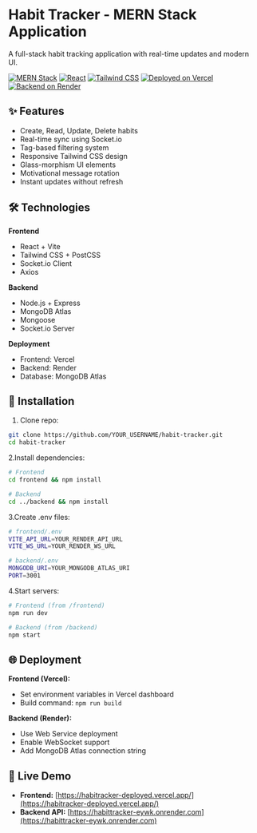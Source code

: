 # Habit Tracker - MERN Stack Application

A full-stack habit tracking application with real-time updates and modern UI.


[![MERN Stack](https://img.shields.io/badge/MERN-Full%20Stack-blue)](https://www.mongodb.com/mern-stack)
[![React](https://img.shields.io/badge/React-18.2+-61DAFB?logo=react)](https://react.dev/)
[![Tailwind CSS](https://img.shields.io/badge/Tailwind_CSS-3.3+-06B6D4?logo=tailwind-css)](https://tailwindcss.com/)
[![Deployed on Vercel](https://img.shields.io/badge/Deployed%20on-Vercel-000000?logo=vercel)](https://habitracker-deployed.vercel.app/)
[![Backend on Render](https://img.shields.io/badge/Backend%20on-Render-46E3B7?logo=render)](https://habittracker-eywk.onrender.com)

## ✨ Features
- Create, Read, Update, Delete habits
- Real-time sync using Socket.io
- Tag-based filtering system
- Responsive Tailwind CSS design
- Glass-morphism UI elements
- Motivational message rotation
- Instant updates without refresh

## 🛠 Technologies
**Frontend**  
- React + Vite
- Tailwind CSS + PostCSS
- Socket.io Client
- Axios

**Backend**  
- Node.js + Express
- MongoDB Atlas
- Mongoose
- Socket.io Server

**Deployment**  
- Frontend: Vercel
- Backend: Render
- Database: MongoDB Atlas

## 🚀 Installation
1. Clone repo:
```bash   
git clone https://github.com/YOUR_USERNAME/habit-tracker.git
cd habit-tracker
```
2.Install dependencies:
```bash
# Frontend
cd frontend && npm install

# Backend
cd ../backend && npm install
```
3.Create .env files:
```bash
# frontend/.env
VITE_API_URL=YOUR_RENDER_API_URL
VITE_WS_URL=YOUR_RENDER_WS_URL

# backend/.env
MONGODB_URI=YOUR_MONGODB_ATLAS_URI
PORT=3001
```
4.Start servers:
```bash
# Frontend (from /frontend)
npm run dev

# Backend (from /backend)
npm start
```
## 🌐 Deployment

**Frontend (Vercel):**  
- Set environment variables in Vercel dashboard  
- Build command: `npm run build`  

**Backend (Render):**  
- Use Web Service deployment  
- Enable WebSocket support  
- Add MongoDB Atlas connection string  

## 🔗 Live Demo
- **Frontend:** [https://habitracker-deployed.vercel.app/](https://habitracker-deployed.vercel.app/)  
- **Backend API:** [https://habittracker-eywk.onrender.com](https://habittracker-eywk.onrender.com)  

